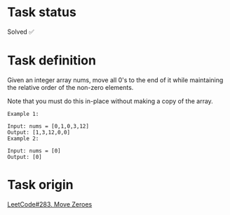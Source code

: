 Task status
===========
Solved ✅


Task definition
================
Given an integer array nums, move all 0's to the end of it while maintaining the relative order of the non-zero elements.

Note that you must do this in-place without making a copy of the array.

```
Example 1:

Input: nums = [0,1,0,3,12]
Output: [1,3,12,0,0]
Example 2:

Input: nums = [0]
Output: [0]
```

Task origin
============
[LeetCode#283. Move Zeroes](https://leetcode.com/problems/move-zeroes/)